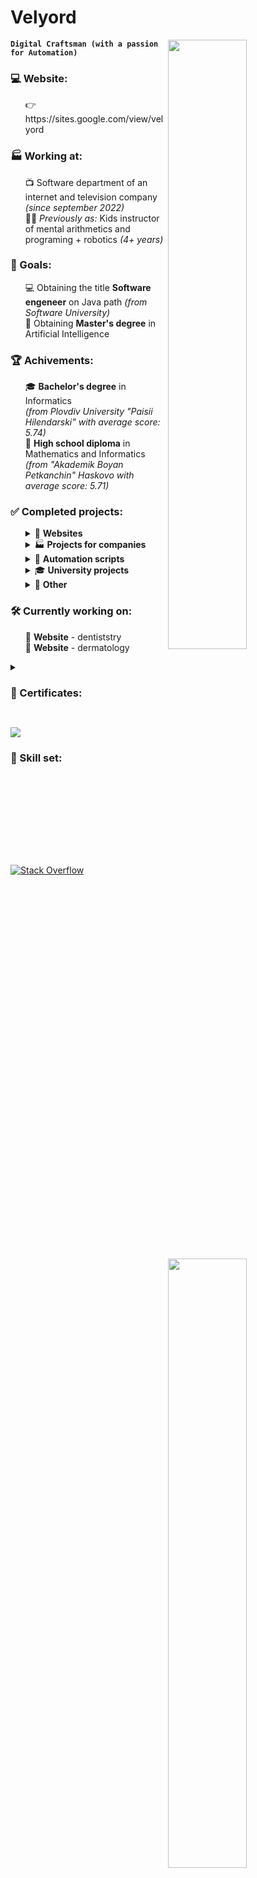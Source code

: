 # Velyord
<img align="right" width="50%" src="https://i.imgur.com/NfqFBaI.jpg" />

**`Digital Craftsman (with a passion for Automation)`**

### 💻 Website: 
<ul>
    👉 https://sites.google.com/view/velyord
</ul>

### 🏭 Working at:
<ul>
    
  📺 Software department of an internet and television company <i>(since september 2022)</i><br />
  👦🏻 <i>Previously as:</i> Kids instructor of mental arithmetics and programing + robotics <i>(4+ years)</i>
</ul>

### 🎯 Goals:
<img align="right" width="50%" src="https://github-readme-stats.vercel.app/api/top-langs/?username=Velyord&theme=chartreuse-dark&hide_border=false&include_all_commits=true&count_private=true&layout=compact" />
<ul> 
  💻 Obtaining the title <strong>Software engeneer</strong> on Java path <i>(from Software University)</i><br />
  🤖 Obtaining <strong>Master's degree</strong> in Artificial Intelligence
</ul>

### 🏆 Achivements:
<ul>
  🎓 <strong>Bachelor's degree</strong> in Informatics<br><i>(from Plovdiv University "Paisii Hilendarski" with average score: 5.74)</i><br />      
  🏫 <strong>High school diploma</strong> in Mathematics and Informatics<br><i>(from "Akademik Boyan Petkanchin" Haskovo with average score: 5.71)</i>
</ul>

### ✅ Completed projects:
<img align="right" width="50%" src="" />
<ul>
  <details>
      <summary>🎨 <strong>Websites</strong></summary>
      <ul>
        <li>
          🏥 Language High school <i>(Check it <a href="https://medsestriplovdiv.bg" target="_blank">here</a>)</i><br />
        </li>
        <li>
          🏫 Language High school <i>(Check it <a href="https://www.eg-dg-bg.com" target="_blank">here</a>)</i><br />
        </li>
        <li>
          📖 Library <i>(Check it <a href="https://digitlib.org/градска-библиотека-пеньо-п/" target="_blank">here</a>)</i><br />
        </li>
      </ul>
  </details>
  <details>
      <summary>🏭 <strong>Projects for companies</strong></summary>
      <ul>
        <li>
          📺 <strong><a href="https://sites.google.com/view/velyord/android-tv-app" target="_blank">Android</a>, <a href="https://sites.google.com/view/velyord/lg-webos-tv-app" target="_blank">LG</a> and <a href="https://sites.google.com/view/velyord/samsung-tizen-tv-app">Samsung</a> TV app</strong> for streaming live tv <i>(See pictures)</i><br />
        </li>
        <li>
          📊 Dinamic charts used in local tv as live overlay during news <i>(See pictures <a href="https://sites.google.com/view/velyord/dinamic-charts" target="_blank">here</a>)</i><br />
        </li>
      </ul>
  </details>  
  <details>
      <summary>🤖 <strong>Automation scripts</strong></summary>
      <ul>
        <li>
          ⬇ for downloading data from a doctor software <i>(Check it <a href="https://sites.google.com/view/velyord/automation-scripts" target="_blank">here</a>)</i><br />
        </li>
        <li>
          ⬆ for uploading pdfs to a wordpress website <i>(Check it <a href="https://sites.google.com/view/velyord/automation-scripts" target="_blank">here</a>)</i><br />
        </li>
      </ul>
  </details>
  <details>
      <summary>🎓 <strong>University projects</strong></summary>
      <ul>
        <li>
          SoftUni <strong>minis</strong> <i>(Check them <a href="https://replit.com/@Velyord" target="_blank">here</a>)</i>
        </li>
        <li>
          <details>
              <summary><strong>FMI</strong></summary>
              <ul>
                <li>
                  📡 API website <i>(Check it <a href="https://github.com/Velyord/CRUD-and-API-Requests-with-Csharp" target="_blank">here</a>)</i>
                </li>
                <li>
                   🎨 Drawing software <i>(Check it <a href="https://github.com/Velyord/Drawing-Software-with-Csharp" target="_blank">here</a>)</i>
                </li>
                <li>
                   🚚 Truck driver database <i>(Check it <a href="https://github.com/Velyord/Truck-Driver-Database-with-Java" target="_blank">here</a>)</i>
                </li>
                <li>
                   🔌 Online store <i>(Check it <a href="https://github.com/Velyord/Online-Shop-with-HTML-and-CSS" target="_blank">here</a>)</i>
                </li>
              </ul>
          </details>
        </li>
      </ul>
  </details>
    <details>
      <summary>🦄 <strong>Other</strong></summary>
      <ul>
        <li>
            🖌️ <strong>Digital photo art</strong> <i>(Check them <a href="https://sites.google.com/view/velyord/photo-art" target="_blank">here</a>)</i>
        </li>
      </ul>
    </details>  
</ul> 

### 🛠 Currently working on:

<ul>
  🦷 <strong>Website</strong> - dentiststry </br>
  🏥 <strong>Website</strong> - dermatology
</ul>

<img align="right" width="50%" src="" />

<details>
  <summary><h3>🏅 Certificates:</h3></summary>
    
  <ul>
    <details>
      <summary>Plovdiv University</summary>
      <ul>
        <li>
          <i>18.03.23</i> - Certificate of commendation. Top of the class
        </li>
      </ul>
      </details>  
      <details>  
          <summary>Software University</summary>
          <ul>
            <li>
              <i>04.04.23</i> - Successfully completed a course <strong>Programming Fundamentals</strong> with 5.92
            </li>
            <li>
              <i>13.12.22</i> - Successfully completed a course <strong>Programming Basics</strong> with 6.00
            </li>
            <li>
              <i>23.11.22</i> - Successfully completed a course <strong>Android Development with Kotlin</strong> with 5.76
            </li>
          </ul>
    </details>
    <details>
      <summary>IXth International Conference of Young Scientists - Plovdiv 2022</summary>
      <ul>
        <li>
          <i>14.07.22</i> - <strong>Presenting a scientific paper</strong> entitled "Lesson in IT with artificial intelligence GalaAI"
        </li>
        <li>
          <i>14.07.22</i> - <strong>Best presentation</strong> in the scientific section "TECHNICS AND TECHNOLOGIES"
        </li>
      </ul>
    </details>
    <details>
      <summary>Mental Arithmetic:</summary>
      <ul>
        <li>
          <i>07.01.22</i> - Successfully completed the training and passed the examination on knowledge of mental arithmetic - <strong>Level 4</strong>
        </li>
        <li>
          <i>10.01.20</i> - Successfully completed the training and passed the examination on knowledge of mental arithmetic - <strong>Level 3</strong>
        </li>
        <li>
          <i>30.07.19</i> - Successfully completed the training and passed the examination on knowledge of mental arithmetic - <strong>Level 2</strong>
        </li>
        <li>
          <i>15.03.19</i> - Successfully completed the training and passed the examination on knowledge of mental arithmetic - <strong>Level 1</strong>
        </li>
      </ul>
    </details>
  </ul>  
</details>

[![](https://visitcount.itsvg.in/api?id=Velyord&icon=5&color=0)](https://visitcount.itsvg.in)
---

<img align="right" width="50%" src="" />

### 🧰 Skill set:<br>

<img align="left" alt="Java" width="30px" style="padding-right:10px;" src="https://cdn.jsdelivr.net/gh/devicons/devicon/icons/java/java-original.svg"/>
<img align="left" alt="Kotlin" width="30px" style="padding-right:10px;" src="https://cdn.jsdelivr.net/gh/devicons/devicon/icons/kotlin/kotlin-original.svg"/>
<img align="left" alt="Python" width="30px" style="padding-right:10px;" src="https://cdn.jsdelivr.net/gh/devicons/devicon/icons/python/python-original.svg"/>
<img align="left" alt="Postgresql" width="30px" style="padding-right:10px;" src="https://www.svgrepo.com/show/354200/postgresql.svg"/>

<br><br>

<img align="left" alt="JS" width="30px" style="padding-right:10px;" src="https://cdn.jsdelivr.net/gh/devicons/devicon/icons/javascript/javascript-original.svg"/>
<img align="left" alt="CSS" width="30px" style="padding-right:10px;" src="https://cdn.jsdelivr.net/gh/devicons/devicon/icons/css3/css3-original.svg"/>
<img align="left" alt="HTML" width="30px" style="padding-right:10px;" src="https://cdn.jsdelivr.net/gh/devicons/devicon/icons/html5/html5-original.svg"/>
<img align="left" alt="WordPress" width="30px" style="padding-right:10px;" src="https://www.svgrepo.com/show/475696/wordpress-color.svg"/>

<br><br>

<img align="left" alt="PHP" width="30px" style="padding-right:10px;" src="https://cdn.jsdelivr.net/gh/devicons/devicon/icons/php/php-original.svg"/>
<img align="left" alt="PhotoShop" width="30px" style="padding-right:10px;" src="https://www.svgrepo.com/show/373968/photoshop.svg"/>
<img align="left" alt="PremierePro" width="30px" style="padding-right:10px;" src="https://www.svgrepo.com/show/452150/adobe-premiere.svg"/>
<img align="left" alt="Excel" width="30px" style="padding-right:10px;" src="https://www.svgrepo.com/show/373589/excel.svg"/>

<br /><br />

[![Stack Overflow](https://img.shields.io/badge/-Stackoverflow-FE7A16?logo=stack-overflow&logoColor=white)](https://stackoverflow.com/users/20039712/yoan-velyord)
